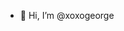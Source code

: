 - 👋 Hi, I’m @xoxogeorge

<!---
xoxogeorge/xoxogeorge is a ✨ special ✨ repository because its `README.md` (this file) appears on your GitHub profile.
You can click the Preview link to take a look at your changes.
--->
